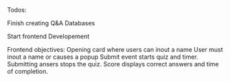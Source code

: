 Todos:

Finish creating Q&A Databases

Start frontend Developement

Frontend objectives:
Opening card where users can inout a name
User must inout a name or causes a popup
Submit event starts quiz and timer.
Submitting ansers stops the quiz.
Score displays correct answers and time of completion.
